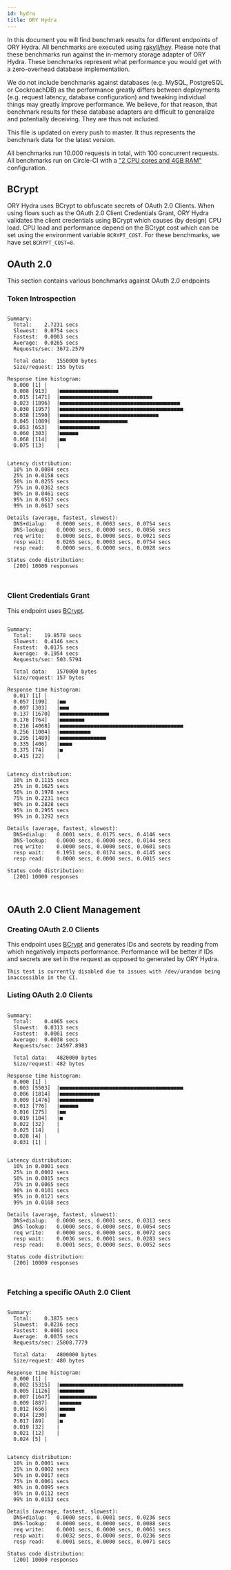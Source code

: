 ```yaml
---
id: hydra
title: ORY Hydra
---
```


In this document you will find benchmark results for different endpoints of ORY
Hydra. All benchmarks are executed using
[rakyll/hey](https://github.com/rakyll/hey). Please note that these benchmarks
run against the in-memory storage adapter of ORY Hydra. These benchmarks
represent what performance you would get with a zero-overhead database
implementation.

We do not include benchmarks against databases (e.g. MySQL, PostgreSQL or
CockroachDB) as the performance greatly differs between deployments (e.g.
request latency, database configuration) and tweaking individual things may
greatly improve performance. We believe, for that reason, that benchmark results
for these database adapters are difficult to generalize and potentially
deceiving. They are thus not included.

This file is updated on every push to master. It thus represents the benchmark
data for the latest version.

All benchmarks run 10.000 requests in total, with 100 concurrent requests. All
benchmarks run on Circle-CI with a
["2 CPU cores and 4GB RAM"](https://support.circleci.com/hc/en-us/articles/360000489307-Why-do-my-tests-take-longer-to-run-on-CircleCI-than-locally-)
configuration.

## BCrypt

ORY Hydra uses BCrypt to obfuscate secrets of OAuth 2.0 Clients. When using
flows such as the OAuth 2.0 Client Credentials Grant, ORY Hydra validates the
client credentials using BCrypt which causes (by design) CPU load. CPU load and
performance depend on the BCrypt cost which can be set using the environment
variable `BCRYPT_COST`. For these benchmarks, we have set `BCRYPT_COST=8`.

## OAuth 2.0

This section contains various benchmarks against OAuth 2.0 endpoints

### Token Introspection

```

Summary:
  Total:	2.7231 secs
  Slowest:	0.0754 secs
  Fastest:	0.0003 secs
  Average:	0.0265 secs
  Requests/sec:	3672.2579

  Total data:	1550000 bytes
  Size/request:	155 bytes

Response time histogram:
  0.000 [1]	|
  0.008 [913]	|■■■■■■■■■■■■■■■■■■■
  0.015 [1471]	|■■■■■■■■■■■■■■■■■■■■■■■■■■■■■■
  0.023 [1896]	|■■■■■■■■■■■■■■■■■■■■■■■■■■■■■■■■■■■■■■■
  0.030 [1957]	|■■■■■■■■■■■■■■■■■■■■■■■■■■■■■■■■■■■■■■■■
  0.038 [1590]	|■■■■■■■■■■■■■■■■■■■■■■■■■■■■■■■■
  0.045 [1089]	|■■■■■■■■■■■■■■■■■■■■■■
  0.053 [653]	|■■■■■■■■■■■■■
  0.060 [303]	|■■■■■■
  0.068 [114]	|■■
  0.075 [13]	|


Latency distribution:
  10% in 0.0084 secs
  25% in 0.0158 secs
  50% in 0.0255 secs
  75% in 0.0362 secs
  90% in 0.0461 secs
  95% in 0.0517 secs
  99% in 0.0617 secs

Details (average, fastest, slowest):
  DNS+dialup:	0.0000 secs, 0.0003 secs, 0.0754 secs
  DNS-lookup:	0.0000 secs, 0.0000 secs, 0.0056 secs
  req write:	0.0000 secs, 0.0000 secs, 0.0021 secs
  resp wait:	0.0265 secs, 0.0003 secs, 0.0754 secs
  resp read:	0.0000 secs, 0.0000 secs, 0.0028 secs

Status code distribution:
  [200]	10000 responses



```

### Client Credentials Grant

This endpoint uses [BCrypt](#bcrypt).

```

Summary:
  Total:	19.8578 secs
  Slowest:	0.4146 secs
  Fastest:	0.0175 secs
  Average:	0.1954 secs
  Requests/sec:	503.5794

  Total data:	1570000 bytes
  Size/request:	157 bytes

Response time histogram:
  0.017 [1]	|
  0.057 [199]	|■■
  0.097 [303]	|■■■
  0.137 [1670]	|■■■■■■■■■■■■■■■■
  0.176 [764]	|■■■■■■■■
  0.216 [4068]	|■■■■■■■■■■■■■■■■■■■■■■■■■■■■■■■■■■■■■■■■
  0.256 [1004]	|■■■■■■■■■■
  0.295 [1489]	|■■■■■■■■■■■■■■■
  0.335 [406]	|■■■■
  0.375 [74]	|■
  0.415 [22]	|


Latency distribution:
  10% in 0.1115 secs
  25% in 0.1625 secs
  50% in 0.1978 secs
  75% in 0.2231 secs
  90% in 0.2828 secs
  95% in 0.2955 secs
  99% in 0.3292 secs

Details (average, fastest, slowest):
  DNS+dialup:	0.0001 secs, 0.0175 secs, 0.4146 secs
  DNS-lookup:	0.0000 secs, 0.0000 secs, 0.0144 secs
  req write:	0.0000 secs, 0.0000 secs, 0.0601 secs
  resp wait:	0.1951 secs, 0.0174 secs, 0.4145 secs
  resp read:	0.0000 secs, 0.0000 secs, 0.0015 secs

Status code distribution:
  [200]	10000 responses



```

## OAuth 2.0 Client Management

### Creating OAuth 2.0 Clients

This endpoint uses [BCrypt](#bcrypt) and generates IDs and secrets by reading
from which negatively impacts performance. Performance will be better if IDs and
secrets are set in the request as opposed to generated by ORY Hydra.

```
This test is currently disabled due to issues with /dev/urandom being inaccessible in the CI.
```

### Listing OAuth 2.0 Clients

```

Summary:
  Total:	0.4065 secs
  Slowest:	0.0313 secs
  Fastest:	0.0001 secs
  Average:	0.0038 secs
  Requests/sec:	24597.8983

  Total data:	4820000 bytes
  Size/request:	482 bytes

Response time histogram:
  0.000 [1]	|
  0.003 [5503]	|■■■■■■■■■■■■■■■■■■■■■■■■■■■■■■■■■■■■■■■■
  0.006 [1814]	|■■■■■■■■■■■■■
  0.009 [1476]	|■■■■■■■■■■■
  0.013 [776]	|■■■■■■
  0.016 [275]	|■■
  0.019 [104]	|■
  0.022 [32]	|
  0.025 [14]	|
  0.028 [4]	|
  0.031 [1]	|


Latency distribution:
  10% in 0.0001 secs
  25% in 0.0002 secs
  50% in 0.0015 secs
  75% in 0.0065 secs
  90% in 0.0101 secs
  95% in 0.0121 secs
  99% in 0.0168 secs

Details (average, fastest, slowest):
  DNS+dialup:	0.0000 secs, 0.0001 secs, 0.0313 secs
  DNS-lookup:	0.0000 secs, 0.0000 secs, 0.0054 secs
  req write:	0.0000 secs, 0.0000 secs, 0.0072 secs
  resp wait:	0.0036 secs, 0.0001 secs, 0.0283 secs
  resp read:	0.0001 secs, 0.0000 secs, 0.0052 secs

Status code distribution:
  [200]	10000 responses



```

### Fetching a specific OAuth 2.0 Client

```

Summary:
  Total:	0.3875 secs
  Slowest:	0.0236 secs
  Fastest:	0.0001 secs
  Average:	0.0035 secs
  Requests/sec:	25808.7779

  Total data:	4800000 bytes
  Size/request:	480 bytes

Response time histogram:
  0.000 [1]	|
  0.002 [5315]	|■■■■■■■■■■■■■■■■■■■■■■■■■■■■■■■■■■■■■■■■
  0.005 [1126]	|■■■■■■■■
  0.007 [1647]	|■■■■■■■■■■■■
  0.009 [887]	|■■■■■■■
  0.012 [656]	|■■■■■
  0.014 [230]	|■■
  0.017 [89]	|■
  0.019 [32]	|
  0.021 [12]	|
  0.024 [5]	|


Latency distribution:
  10% in 0.0001 secs
  25% in 0.0002 secs
  50% in 0.0017 secs
  75% in 0.0061 secs
  90% in 0.0095 secs
  95% in 0.0112 secs
  99% in 0.0153 secs

Details (average, fastest, slowest):
  DNS+dialup:	0.0000 secs, 0.0001 secs, 0.0236 secs
  DNS-lookup:	0.0000 secs, 0.0000 secs, 0.0088 secs
  req write:	0.0001 secs, 0.0000 secs, 0.0061 secs
  resp wait:	0.0032 secs, 0.0000 secs, 0.0236 secs
  resp read:	0.0001 secs, 0.0000 secs, 0.0071 secs

Status code distribution:
  [200]	10000 responses



```
